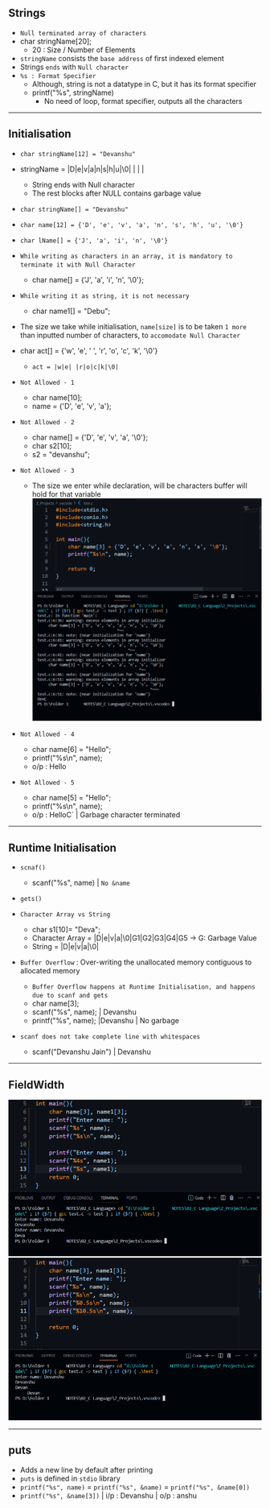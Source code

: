 ## Strings
- `Null terminated array of characters`
- char stringName[20];
    - 20 : Size / Number of Elements
- `stringName` consists the `base address` of first indexed element
- Strings `ends` with `Null character`
- `%s : Format Specifier`
    - Although, string is not a datatype in C, but it has its format specifier
    - printf("%s", stringName)
        - No need of loop, format specifier, outputs all the characters 

---
## Initialisation
- `char stringName[12] = "Devanshu"`
- stringName = |D|e|v|a|n|s|h|u|\0| | | |
    - String ends with Null character
    - The rest blocks after NULL contains garbage value
- `char stringName[] = "Devanshu"`
- `char name[12] = {'D', 'e', 'v', 'a', 'n', 's', 'h', 'u', '\0'}`
- `char lName[] = {'J', 'a', 'i', 'n', '\0'}`
- `While writing as characters in an array, it is mandatory to terminate it with Null Character  `
    - char name[] = {'J', 'a', 'i', 'n', '\0'};
- `While writing it as string, it is not necessary`
    - char name1[] = "Debu";
- The size we take while initialisation, `name[size]` is to be taken `1 more` than inputted number of characters, to `accomodate Null Character`

- char act[] = {'w', 'e', ' ', 'r', 'o', 'c', 'k', '\0'} 
    - `act = |w|e| |r|o|c|k|\0|`
- `Not Allowed - 1`
    - char name[10];
    - name = {'D', 'e', 'v', 'a'};

- `Not Allowed - 2`
    - char name[] = {'D', 'e', 'v', 'a', '\0'};
    - char s2[10];
    - s2 = "devanshu";

- `Not Allowed - 3`
    - The size we enter while declaration, will be characters buffer will hold for that variable
    ![Alt text](image-2.png)

- `Not Allowed - 4`
    - char name[6] = "Hello";
    - printf("%s\n", name);
    - o/p : Hello

- `Not Allowed - 5`
    - char name[5] = "Hello";
    - printf("%s\n", name);
    - o/p : HelloC` | Garbage character terminated

---
## Runtime Initialisation
- `scnaf()`
    - scanf("%s", name)  | `No &name`
- `gets()`
- `Character Array vs String`
    - char s1[10]= "Deva";
    - Character Array = |D|e|v|a|\0|G1|G2|G3|G4|G5 -> G: Garbage Value
    - String = |D|e|v|a|\0|
- `Buffer Overflow` : Over-writing the unallocated memory contiguous to allocated memory
    - `Buffer Overflow happens at Runtime Initialisation, and happens due to scanf and gets`
    - char name[3];
    - scanf("%s", name);  | Devanshu
    - printf("%s", name); |Devanshu | No garbage

- `scanf does not take complete line with whitespaces`
    - scanf("Devanshu Jain")  | Devanshu

---
## FieldWidth
![Alt text](image-4.png)
![Alt text](image-5.png)

---
## puts
- Adds a new line by default after printing
- `puts` is defined in `stdio` library
- `printf("%s", name)` = `printf("%s", &name)` = `printf("%s", &name[0])`
- `printf("%s", &name[3])` | i/p : Devanshu | o/p : anshu

